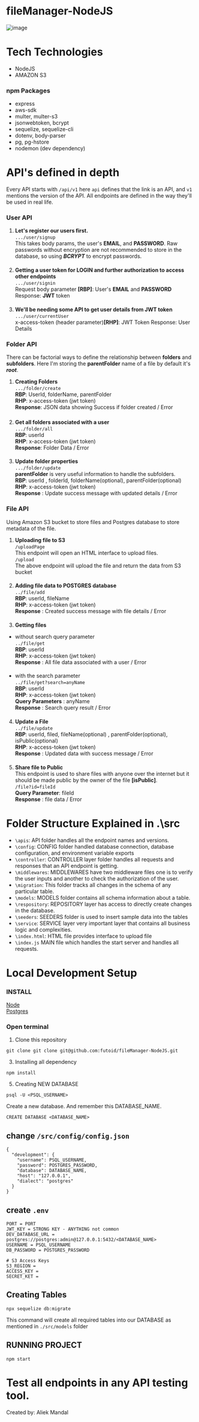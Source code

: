 # fileManager-NodeJS
![image](https://github.com/futoid/fileManager-NodeJS/assets/65010518/77416e41-1b5b-44f5-9622-7ea9a320f133)
# Tech Technologies
- NodeJS
- AMAZON S3
### npm Packages
- express
- aws-sdk
- multer, multer-s3
- jsonwebtoken, bcrypt
- sequelize, sequelize-cli
- dotenv, body-parser
- pg, pg-hstore
- nodemon (dev dependency)
# API's defined in depth
Every API starts with `/api/v1` here `api` defines that the link is an API, and `v1` mentions the version of the API.
All endpoints are defined in the way they'll be used in real life.
### User API
1. **Let's register our users first.**\
`.../user/signup` \
This takes body params, the user's **EMAIL**, and **PASSWORD**. Raw passwords without encryption are not recommended to store in the database, so using _**BCRYPT**_ to encrypt passwords.
#### 
2. **Getting a user token for LOGIN and further authorization to access other endpoints** \
   `.../user/signin` \
   Request body parameter **[RBP]**: User's **EMAIL** and **PASSWORD** \
   Response: **JWT** token
#### 
3. **We'll be needing some API to get user details from JWT token** \
   `.../user/currentUser` \
   x-access-token (header parameter)**[RHP]**: JWT Token
   Response: User Details 
####
### Folder API
  There can be factorial ways to define the relationship between **folders** and **subfolders**. Here I'm storing the **parentFolder** name of a file by default it's _**root**_. 
  1. **Creating Folders** \
   `.../folder/create` \
  **RBP**: UserId, folderName, parentFolder \
  **RHP**: x-access-token (jwt token) \
  **Response**: JSON data showing Success if folder created / Error 
###
2. **Get all folders associated with a user** \
   `.../folder/all` \
   **RBP**: userId\
  **RHP**: x-access-token (jwt token) \
   **Response**: Folder Data / Error 
####
3. **Update folder properties** \
   `.../folder/update` \
   **parentFolder** is very useful information to handle the subfolders.\
   **RBP**: userId , folderId, folderName(optional), parentFolder(optional)  \
  **RHP**: x-access-token (jwt token) \
   **Response** : Update success message with updated details / Error    
####
### File API
Using Amazon S3 bucket to store files and Postgres database to store metadata of the file. 
1. **Uploading file to S3** \
`/uploadPage` \
This endpoint will open an HTML interface to upload files. \
`/upload` \
The above endpoint will upload the file and return the data from S3 bucket 
####
2. **Adding file data to POSTGRES database** \
   `../file/add` \
   **RBP**: userId, fileName \
   **RHP**: x-access-token (jwt token) \
   **Response** : Created success message with file details / Error 
####
3. **Getting files**
  - without search query parameter \
    `../file/get` \
  **RBP**: userId \
  **RHP**: x-access-token (jwt token) \
  **Response** : All file data associated with a user / Error 
####
  - with the search parameter  
   `../file/get?search=anyName` \
  **RBP**: userId \
  **RHP**: x-access-token (jwt token) \
  **Query Parameters** : anyName \
  **Response** : Search query result / Error 
####
4. **Update a File** \
  `../file/update`\
  **RBP**: userId, filed, fileName(optional) , parentFolder(optional), isPublic(optional) \
  **RHP**: x-access-token (jwt token) \
  **Response** : Updated data with success message / Error  
####
5. **Share file to Public** \
  This endpoint is used to share files with anyone over the internet but it should be made public by the owner of the file **[isPublic]**. \
  `/file?id=fileId` \
    **Query Parameter**: fileId \
    **Response** : file data / Error 
####

# Folder Structure Explained in .\src
   - `\apis`:
     API folder handles all the endpoint names and versions.
   - `\config`:
     CONFIG folder handled database connection, database configuration, and environment variable exports
   - `\controller`:
     CONTROLLER layer folder handles all requests and responses that an API endpoint is getting.
   - `\middlewares`:
     MIDDLEWARES have two middleware files one is to verify the user inputs and another to check the authorization of the user.
   - `\migration`:
     This folder tracks all changes in the schema of any particular table.
   - `\models`:
     MODELS folder contains all schema information about a table.
   - `\respository`:
     REPOSITORY layer has access to directly create changes in the database.
   - `\seeders`:
     SEEDERS folder is used to insert sample data into the tables
   - `\service`:
     SERVICE layer very important layer that contains all business logic and complexities.
   - `\index.html`:
     HTML file provides interface to upload file
   - `\index.js`
     MAIN file which handles the start server and handles all requests.

# Local Development Setup
### INSTALL
[Node](https://nodejs.org/en/download) \
[Postgres](https://www.postgresql.org/download/)
### Open terminal
1. Clone this repository 
 ```
git clone git clone git@github.com:futoid/fileManager-NodeJS.git
```
3. Installing all dependency 
```
npm install
```
5. Creating NEW DATABASE
```
psql -U <PSQL_USERNAME>
```
Create a new database. And remember this DATABASE_NAME. 
```
CREATE DATABASE <DATABASE_NAME>
```
## change `/src/config/config.json`
```
{
  "development": {
    "username": PSQL_USERNAME,
    "password": POSTGRES_PASSWORD,
    "database": DATABASE_NAME,
    "host": "127.0.0.1",
    "dialect": "postgres"
  }
}
```
## create `.env`
```
PORT = PORT
JWT_KEY = STRONG KEY - ANYTHING not common
DEV_DATABASE_URL = postgres://postgres:admin@127.0.0.1:5432/<DATABASE_NAME>
USERNAME = PSQL_USERNAME
DB_PASSWORD = POSTGRES_PASSWORD

# S3 Access Keys
S3_REGION = 
ACCESS_KEY = 
SECRET_KET = 
```
## Creating Tables
```
npx sequelize db:migrate
```
This command will create all required tables into our DATABASE as mentioned in `./src/models` folder
## RUNNING PROJECT
```
npm start
```
# Test all endpoints in any API testing tool.
Created by: Aliek Mandal
